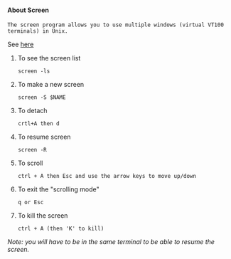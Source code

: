 #### About Screen 

``The screen program allows you to use multiple windows (virtual VT100 terminals) in Unix.``
     
  See [here](https://kb.iu.edu/d/acuy)
     

1.  To see the screen list 
    
        screen -ls 
        
2.  To make a new screen 
  
        screen -S $NAME
        
3.  To detach 

        crtl+A then d
        
4.  To resume screen 

        screen -R
      
 
5.  To scroll 
    
        ctrl + A then Esc and use the arrow keys to move up/down 
        
6.  To exit the "scrolling mode"
    
        q or Esc         
               
7.  To kill the screen

        ctrl + A (then 'K' to kill)

 *Note: you will have to be in the same terminal to be able to resume the screen.*
 
 
